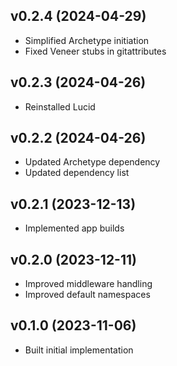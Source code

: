 ## v0.2.4 (2024-04-29)
* Simplified Archetype initiation
* Fixed Veneer stubs in gitattributes

## v0.2.3 (2024-04-26)
* Reinstalled Lucid

## v0.2.2 (2024-04-26)
* Updated Archetype dependency
* Updated dependency list

## v0.2.1 (2023-12-13)
* Implemented app builds

## v0.2.0 (2023-12-11)
* Improved middleware handling
* Improved default namespaces

## v0.1.0 (2023-11-06)
* Built initial implementation
